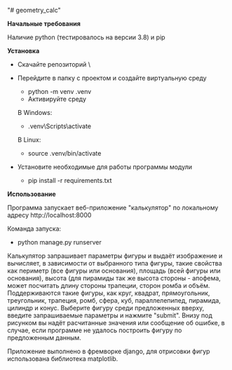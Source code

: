 "# geometry_calc"

**Начальные требования**

Наличие python (тестировалось на версии 3.8) и pip

**Установка**


* Скачайте репозиторий \

* Перейдите в папку с проектом и создайте виртуальную среду
    * python -m venv .venv
    * Активируйте среду

    В Windows:

    * .venv\Scripts\activate

	В Linux:

    * source .venv/bin/activate

* Установите необходимые для работы программы модули
    * pip install -r requirements.txt

**Использование**

Программа запускает веб-приложение "калькулятор" по локальному адресу http://localhost:8000

Команда запуска:

* python manage.py runserver

Калькулятор запрашивает параметры фигуры и выдаёт изображение и вычисляет, в зависимости от выбранного типа фигуры, такие свойства как периметр (все фигуры или основания), площадь (всей фигуры или основания), высота (для пирамиды так же высота стороны - апофема, может посчитать длину стороны трапеции, сторон ромба и объём. Поддерживаются такие фигуры, как круг, квадрат, прямоугольник, треугольник, трапеция, ромб, сфера, куб, параллелепипед, пирамида, цилиндр и конус.
Выберите фигуру среди предложенных вверху, введите запрашиваемые параметры и нажмите "submit". Внизу под рисунком вы надёт расчитанные значения или сообщение об ошибке, в случае, если программе не удалось построить фигуру по предложенным данным.

Приложение выполнено в фремворке django, для отрисовки фигур использована библиотека matplotlib.
